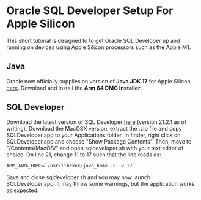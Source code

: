 # Oracle SQL Developer Setup For Apple Silicon
This short tutorial is designed to to get Oracle SQL Developer up and running on devices using Apple Silicon processors such as the Apple M1.

## Java
Oracle now officially supplies an version of **Java JDK 17** for Apple Silicon [here](https://www.oracle.com/java/technologies/downloads/#jdk17-mac). Download and install the **Arm 64 DMG Installer**.

## SQL Developer
Download the latest version of SQL Developer [here](https://www.oracle.com/tools/downloads/sqldev-downloads.html) (version 21.2.1 as of writing). Download the MacOSX version, extract the .zip file and copy SQLDeveloper.app to your Applications folder. In finder, right click on SQLDeveloper.app and choose "Show Package Contents". Then, move to "/Contents/MacOS/" and open sqldeveloper.sh with your text editor of choice. On line 21, change 11 to 17 such that the line reads as:
```
APP_JAVA_HOME=`/usr/libexec/java_home -F -v 17`
```
Save and close sqldeveloper.sh and you may now launch SQLDeveloper.app. It may throw some warnings, but the application works as expected.